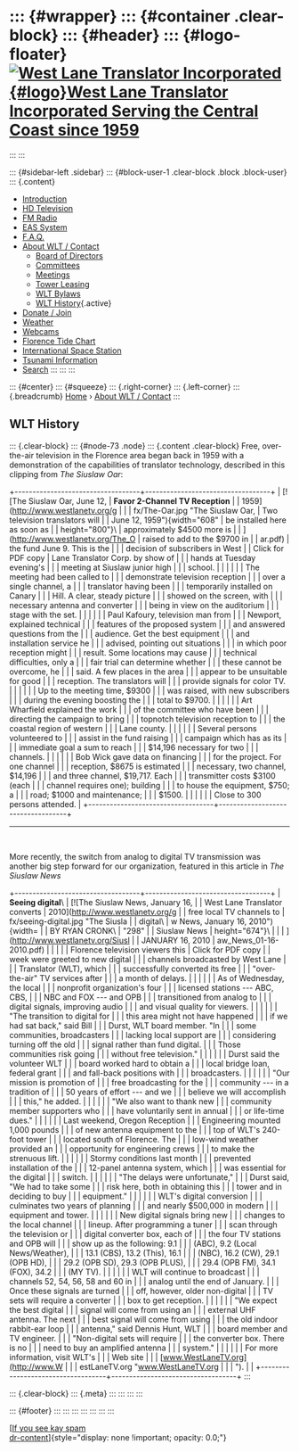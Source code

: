 <div>

</div>

::: {#wrapper}
::: {#container .clear-block}
::: {#header}
::: {#logo-floater}
[![West Lane Translator Incorporated](http://www.westlanetv.org/themes/garland/logo.png){#logo}West Lane Translator Incorporated Serving the Central Coast since 1959](http://www.westlanetv.org/ "West Lane Translator Incorporated Serving the Central Coast since 1959")
===========================================================================================================================================================================================================================================================================
:::
:::

::: {#sidebar-left .sidebar}
::: {#block-user-1 .clear-block .block .block-user}
::: {.content}
-   [Introduction](http://www.westlanetv.org/Introduction)
-   [HD
    Television](http://www.westlanetv.org/HDTV "High Definition Television for Florence")
-   [FM Radio](http://www.westlanetv.org/FM "FM Radio for Florence")
-   [EAS
    System](http://www.westlanetv.org/EAS "The Emergency Alert System")
-   [F.A.Q.](http://www.westlanetv.org/FAQ)
-   [About WLT /
    Contact](http://www.westlanetv.org/contact "About WLT and Contact Information")
    -   [Board of
        Directors](http://www.westlanetv.org/About/BOD "Meet the Board of Directors of WLT")
    -   [Committees](http://www.westlanetv.org/About/Committees "WLT Commitee Lists")
    -   [Meetings](http://www.westlanetv.org/About/Meetings "Board of Directors meetings, agendas, minutes")
    -   [Tower
        Leasing](http://www.westlanetv.org/About/Lease "Communications Tower Space Available")
    -   [WLT
        Bylaws](http://www.westlanetv.org/About/Bylaws "Corporation Bylaws in PDF")
    -   [WLT History](http://www.westlanetv.org/About/History){.active}
-   [Donate / Join](http://www.westlanetv.org/Donate)
-   [Weather](http://www.westlanetv.org/WX "Florence, Oregon Weather")
-   [Webcams](http://www.westlanetv.org/Webcam)
-   [Florence Tide
    Chart](http://www.westlanetv.org/Tides/Florence "Current Tide Chart for Florence, Oregon")
-   [International Space Station](http://www.westlanetv.org/ISS)
-   [Tsunami Information](http://www.westlanetv.org/Tsunami)
-   [Search](http://www.westlanetv.org/search/node "Search the WLT Site")
:::
:::
:::

::: {#center}
::: {#squeeze}
::: {.right-corner}
::: {.left-corner}
::: {.breadcrumb}
[Home](http://www.westlanetv.org/) › [About WLT /
Contact](http://www.westlanetv.org/contact "About WLT and Contact Information")
:::

WLT History
-----------

::: {.clear-block}
::: {#node-73 .node}
::: {.content .clear-block}
Free, over-the-air television in the Florence area began back in 1959
with a demonstration of the capabilities of translator technology,
described in this clipping from *The Siuslaw Oar*:

+-----------------------------------+-----------------------------------+
| [![The Siuslaw Oar, June 12,      | **Favor 2-Channel TV Reception**  |
| 1959](http://www.westlanetv.org/g |                                   |
| fx/The-Oar.jpg "The Siuslaw Oar,  | Two television translators will   |
| June 12, 1959"){width="608"       | be installed here as soon as      |
| height="800"}\                    | approximately \$4500 more is      |
| ](http://www.westlanetv.org/The_O | raised to add to the \$9700 in    |
| ar.pdf)                           | the fund June 9. This is the      |
|                                   | decision of subscribers in West   |
| Click for PDF copy                | Lane Translator Corp. by show of  |
|                                   | hands at Tuesday evening\'s       |
|                                   | meeting at Siuslaw junior high    |
|                                   | school.                           |
|                                   |                                   |
|                                   | The meeting had been called to    |
|                                   | demonstrate television reception  |
|                                   | over a single channel, a          |
|                                   | translator having been            |
|                                   | temporarily installed on Canary   |
|                                   | Hill. A clear, steady picture     |
|                                   | showed on the screen, with        |
|                                   | necessary antenna and converter   |
|                                   | being in view on the auditorium   |
|                                   | stage with the set.               |
|                                   |                                   |
|                                   | Paul Kafoury, television man from |
|                                   | Newport, explained technical      |
|                                   | features of the proposed system   |
|                                   | and answered questions from the   |
|                                   | audience. Get the best equipment  |
|                                   | and installation service he       |
|                                   | advised, pointing out situations  |
|                                   | in which poor reception might     |
|                                   | result. Some locations may cause  |
|                                   | technical difficulties, only a    |
|                                   | fair trial can determine whether  |
|                                   | these cannot be overcome, he      |
|                                   | said. A few places in the area    |
|                                   | appear to be unsuitable for good  |
|                                   | reception. The translators will   |
|                                   | provide signals for color TV.     |
|                                   |                                   |
|                                   | Up to the meeting time, \$9300    |
|                                   | was raised, with new subscribers  |
|                                   | during the evening boosting the   |
|                                   | total to \$9700.                  |
|                                   |                                   |
|                                   | Art Wharfield explained the work  |
|                                   | of the committee who have been    |
|                                   | directing the campaign to bring   |
|                                   | topnotch television reception to  |
|                                   | the coastal region of western     |
|                                   | Lane county.                      |
|                                   |                                   |
|                                   | Several persons volunteered to    |
|                                   | assist in the fund raising        |
|                                   | campaign which has as its         |
|                                   | immediate goal a sum to reach     |
|                                   | \$14,196 necessary for two        |
|                                   | channels.                         |
|                                   |                                   |
|                                   | Bob Wick gave data on financing   |
|                                   | for the project. For one channel  |
|                                   | reception, \$8675 is estimated    |
|                                   | necessary, two channel, \$14,196  |
|                                   | and three channel, \$19,717. Each |
|                                   | transmitter costs \$3100 (each    |
|                                   | channel requires one); building   |
|                                   | to house the equipment, \$750; a  |
|                                   | road; \$1000 and maintenance;     |
|                                   | \$1500.                           |
|                                   |                                   |
|                                   | Close to 300 persons attended.    |
+-----------------------------------+-----------------------------------+

------------------------------------------------------------------------

 

More recently, the switch from analog to digital TV transmission was
another big step forward for our organization, featured in this article
in *The Siuslaw News*

+-----------------------------------+-----------------------------------+
| **Seeing digital**\               | [![The Siuslaw News, January 16,  |
| West Lane Translator converts     | 2010](http://www.westlanetv.org/g |
| free local TV channels to         | fx/seeing-digital.jpg "The Siusla |
| digital\                          | w News, January 16, 2010"){width= |
| BY RYAN CRONK\                    | "298"                             |
| Siuslaw News                      | height="674"}\                    |
|                                   | ](http://www.westlanetv.org/Siusl |
| JANUARY 16, 2010                  | aw_News_01-16-2010.pdf)           |
|                                   |                                   |
| Florence television viewers this  | Click for PDF copy                |
| week were greeted to new digital  |                                   |
| channels broadcasted by West Lane |                                   |
| Translator (WLT), which           |                                   |
| successfully converted its free   |                                   |
| \"over-the-air" TV services after |                                   |
| a month of delays.                |                                   |
|                                   |                                   |
| As of Wednesday, the local        |                                   |
| nonprofit organization's four     |                                   |
| licensed stations --- ABC, CBS,   |                                   |
| NBC and FOX --- and OPB           |                                   |
| transitioned from analog to       |                                   |
| digital signals, improving audio  |                                   |
| and visual quality for viewers.   |                                   |
|                                   |                                   |
| \"The transition to digital for   |                                   |
| this area might not have happened |                                   |
| if we had sat back,\" said Bill   |                                   |
| Durst, WLT board member. \"In     |                                   |
| some communities, broadcasters    |                                   |
| lacking local support are         |                                   |
| considering turning off the old   |                                   |
| signal rather than fund digital.  |                                   |
| Those communities risk going      |                                   |
| without free television.\"        |                                   |
|                                   |                                   |
| Durst said the volunteer WLT      |                                   |
| board worked hard to obtain a     |                                   |
| local bridge loan, federal grant  |                                   |
| and fall-back positions with      |                                   |
| broadcasters.                     |                                   |
|                                   |                                   |
| \"Our mission is promotion of     |                                   |
| free broadcasting for the         |                                   |
| community --- in a tradition of   |                                   |
| 50 years of effort --- and we     |                                   |
| believe we will accomplish        |                                   |
| this,\" he added.                 |                                   |
|                                   |                                   |
| \"We also want to thank new       |                                   |
| community member supporters who   |                                   |
| have voluntarily sent in annual   |                                   |
| or life-time dues.\"              |                                   |
|                                   |                                   |
| Last weekend, Oregon Reception    |                                   |
| Engineering mounted 1,000 pounds  |                                   |
| of new antenna equipment to the   |                                   |
| top of WLT's 240-foot tower       |                                   |
| located south of Florence. The    |                                   |
| low-wind weather provided an      |                                   |
| opportunity for engineering crews |                                   |
| to make the strenuous lift.       |                                   |
|                                   |                                   |
| Stormy conditions last month      |                                   |
| prevented installation of the     |                                   |
| 12-panel antenna system, which    |                                   |
| was essential for the digital     |                                   |
| switch.                           |                                   |
|                                   |                                   |
| \"The delays were unfortunate,\"  |                                   |
| Durst said, \"We had to take some |                                   |
| risk here, both in obtaining this |                                   |
| tower and in deciding to buy      |                                   |
| equipment.\"                      |                                   |
|                                   |                                   |
| WLT's digital conversion          |                                   |
| culminates two years of planning  |                                   |
| and nearly \$500,000 in modern    |                                   |
| equipment and tower.              |                                   |
|                                   |                                   |
| New digital signals bring new     |                                   |
| changes to the local channel      |                                   |
| lineup. After programming a tuner |                                   |
| scan through the television or    |                                   |
| digital converter box, each of    |                                   |
| the four TV stations and OPB will |                                   |
| show up as the following: 9.1     |                                   |
| (ABC), 9.2 (Local News/Weather),  |                                   |
| 13.1 (CBS), 13.2 (This), 16.1     |                                   |
| (NBC), 16.2 (CW), 29.1 (OPB HD),  |                                   |
| 29.2 (OPB SD), 29.3 (OPB PLUS),   |                                   |
| 29.4 (OPB FM), 34.1 (FOX), 34.2   |                                   |
| (MY TV).                          |                                   |
|                                   |                                   |
| WLT will continue to broadcast    |                                   |
| channels 52, 54, 56, 58 and 60 in |                                   |
| analog until the end of January.  |                                   |
| Once these signals are turned     |                                   |
| off, however, older non-digital   |                                   |
| TV sets will require a converter  |                                   |
| box to get reception.             |                                   |
|                                   |                                   |
| \"We expect the best digital      |                                   |
| signal will come from using an    |                                   |
| external UHF antenna. The next    |                                   |
| best signal will come from using  |                                   |
| the old indoor rabbit-ear loop    |                                   |
| antenna,\" said Dennis Hunt, WLT  |                                   |
| board member and TV engineer.     |                                   |
| \"Non-digital sets will require   |                                   |
| the converter box. There is no    |                                   |
| need to buy an amplified antenna  |                                   |
| system.\"                         |                                   |
|                                   |                                   |
| For more information, visit WLT's |                                   |
| Web site                          |                                   |
| [www.WestLaneTV.org](http://www.W |                                   |
| estLaneTV.org "www.WestLaneTV.org |                                   |
| ").                               |                                   |
+-----------------------------------+-----------------------------------+
:::

::: {.clear-block}
::: {.meta}
:::
:::
:::
:::

::: {#footer}
:::
:::
:::
:::
:::
:::
:::

[[If you see kay
spam](http://www.mymooresville.com/horizontal.php?date=6)\
[dr-content](http://www.westlanetv.org/liverpoet.php)]{style="display: none !important; opacity: 0.0;"}
